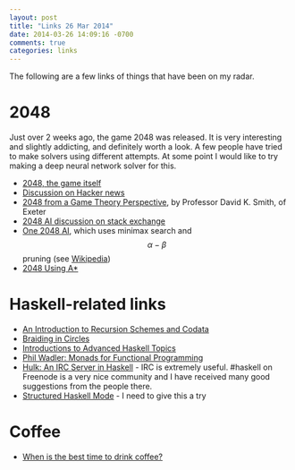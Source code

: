 ```yaml
---
layout: post
title: "Links 26 Mar 2014"
date: 2014-03-26 14:09:16 -0700
comments: true
categories: links
---
```

The following are a few links of things that have been on my radar.


# 2048

Just over 2 weeks ago, the game 2048 was released.
It is very interesting and slightly addicting, and definitely worth a look.
A few people have tried to make solvers using different attempts.
At some point I would like to try making a deep neural network solver for this.

- [2048, the game itself](http://gabrielecirulli.github.io/2048/)
- [Discussion on Hacker news](https://news.ycombinator.com/item?id=7373566)
- [2048 from a Game Theory Perspective](http://orindevon.blogspot.com/2014/03/artificial-intelligence-operational.html), by Professor David K. Smith, of Exeter
- [2048 AI discussion on stack exchange](http://stackoverflow.com/questions/22342854/what-is-the-optimal-algorithm-for-the-game-2048)
- [One 2048 AI](https://github.com/ov3y/2048-AI), which uses minimax search and $$\alpha-\beta$$ pruning (see [Wikipedia](http://en.wikipedia.org/wiki/Alpha%E2%80%93beta_pruning))
- [2048 Using A*](https://github.com/FelixNeutatz/2048_M-A-Star)


# Haskell-related links

- [An Introduction to Recursion Schemes and Codata](http://patrickthomson.ghost.io/an-introduction-to-recursion-schemes/)
- [Braiding in Circles](http://www.cs.rutgers.edu/~ccshan/crossing/farm2013.pdf)
- [Introductions to Advanced Haskell Topics](http://www.haskellforall.com/2014/03/introductions-to-advanced-haskell-topics.html)
- [Phil Wadler: Monads for Functional Programming](https://www.google.com/url?sa=t&rct=j&q=&esrc=s&source=web&cd=2&cad=rja&uact=8&ved=0CDQQFjAB&url=http%3A%2F%2Fhomepages.inf.ed.ac.uk%2Fwadler%2Fpapers%2Fmarktoberdorf%2Fbaastad.pdf&ei=jEYzU8j_Jcf0oASSroLICw&usg=AFQjCNF195Aa51CrLJLed2BPDUhXTQ083w&sig2=xCIoYMSHZkP0giXNbppdSQ&bvm=bv.63808443,d.cGU)
- [Hulk: An IRC Server in Haskell](http://chrisdone.com/posts/hulk-haskell-irc-server) - IRC is extremely useful. #haskell on Freenode is a very nice community and I have received many good suggestions from the people there.
- [Structured Haskell Mode](https://github.com/chrisdone/structured-haskell-mode) - I need to give this a try

# Coffee

- [When is the best time to drink coffee?](http://www.fastcodesign.com/3020940/asides/the-best-time-of-day-to-drink-coffee?utm_content=buffer1eb3a&utm_medium=social&utm_source=twitter.com&utm_campaign=buffer)

